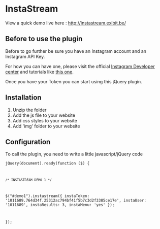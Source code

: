 <h1>InstaStream</h1>

View a quick demo live here : <a href="http://instastream.exibit.be/">http://instastream.exibit.be/</a>

<h2>Before to use the plugin</h2>
<p>Before to go further be sure you have an Instagram account and an Instagram API Key.</p>
<p>For how you can have one, please visit the official <a href="http://instagram.com/developer/">Instagram Developer center</a> and tutorials like <a href="https://github.com/macuenca/Instagram-PHP-API">this one</a>.</p>

Once you have your Token you can start using this jQuery plugin.
<h2>Installation</h2>
<ol>
	<li>Unzip the folder</li>
	<li>Add the js file to your website </li>
	<li>Add css styles to your website </li>
	<li>Add 'img' folder to your website </li>
</ol>
<h2>Configuration</h2>
To call the plugin, you need to write a little javascript/jQuery code

<code>jQuery(document).ready(function ($) {

	/* INSTASTREAM DEMO 1 */
  $("#demo1").instastream({
		instaToken: '1011689.764d34f.25312ac794bf41f5b7c3d2f3385ce17e',
		instaUser: '1011689',
		instaResults: 3,
		instaMenu: 'yes'
	});
	
	
	
});</code>

